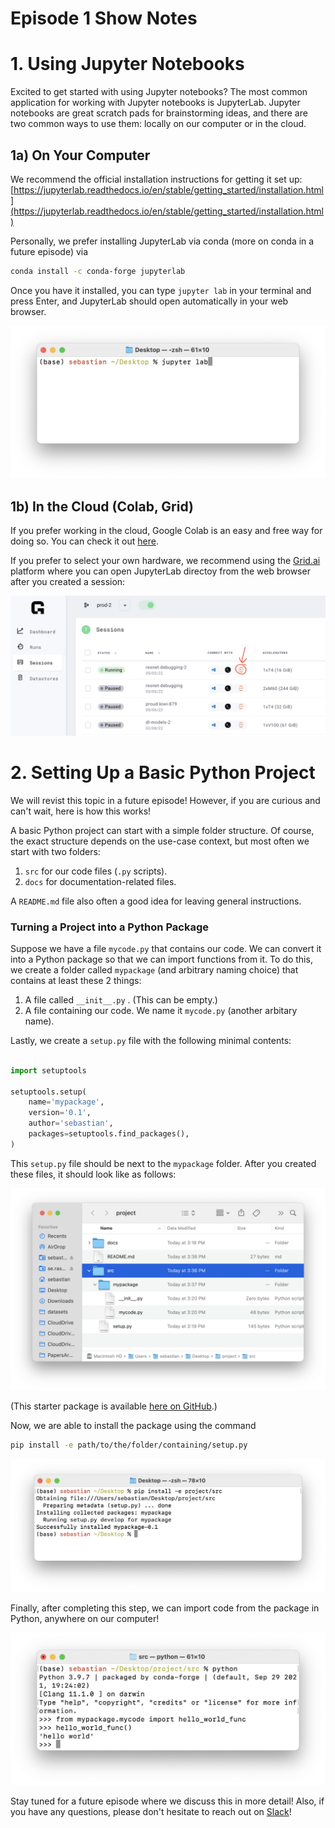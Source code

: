 # Episode 1 Show Notes

# **1. Using Jupyter Notebooks**

Excited to get started with using Jupyter notebooks? The most common application for working with Jupyter notebooks is JupyterLab. Jupyter notebooks are great scratch pads for brainstorming ideas, and there are two common ways to use them: locally on our computer or in the cloud.

## **1a) On Your Computer**

We recommend the official installation instructions for getting it set up: [https://jupyterlab.readthedocs.io/en/stable/getting_started/installation.html](https://jupyterlab.readthedocs.io/en/stable/getting_started/installation.html)

Personally, we prefer installing JupyterLab via conda (more on conda in a future episode) via

```bash
conda install -c conda-forge jupyterlab
```

Once you have it installed, you can type `jupyter lab` in your terminal and press Enter, and JupyterLab should open automatically in your web browser.

![jupyter-terminal.png](Ep01-ShowNotes_figures/jupyter-terminal.png)

## **1b) In the Cloud (Colab, Grid)**

If you prefer working in the cloud, Google Colab is an easy and free way for doing so. You can check it out [here](https://colab.research.google.com/).

If you prefer to select your own hardware, we recommend using the [Grid.ai](https://www.grid.ai/) platform where you can open JupyterLab directoy from the web browser after you created a session:

![grid.png](Ep01-ShowNotes_figures/grid.png)

# **2. Setting Up a Basic Python Project**

We will revist this topic in a future episode! However, if you are curious and can't wait, here is how this works!

A basic Python project can start with a simple folder structure. Of course, the exact structure depends on the use-case context, but most often we start with two folders:

1. `src` for our code files (`.py` scripts).
2. `docs` for documentation-related files.

A `README.md` file also often a good idea for leaving general instructions.

### **Turning a Project into a Python Package**

Suppose we have a file `mycode.py` that contains our code. We can convert it into a Python package so that we can import functions from it. To do this, we create a folder called `mypackage` (and arbitrary naming choice) that contains at least these 2 things:

1. A file called `__init__.py` . (This can be empty.)
2. A file containing our code. We name it `mycode.py` (another arbitary name).

Lastly, we create a `setup.py` file with the following minimal contents:

```python

import setuptools

setuptools.setup(
    name='mypackage',
    version='0.1',
    author='sebastian',
    packages=setuptools.find_packages(),
)
```

This `setup.py` file should be next to the `mypackage` folder. After you created these files, it should look like as follows:

![folder-struct.png](Ep01-ShowNotes_figures/folder-struct.png)

(This starter package is available [here on GitHub](https://github.com/PyTorchLightning/engineering-class/tree/master/ep01-nbs-vs-projects).)

Now, we are able to install the package using the command

```bash
pip install -e path/to/the/folder/containing/setup.py
```

![install.png](Ep01-ShowNotes_figures/install.png)

Finally, after completing this step, we can import code from the package in Python, anywhere on our computer!

![import.png](Ep01-ShowNotes_figures/import.png)

Stay tuned for a future episode where we discuss this in more detail! Also, if you have any questions, please don't hesitate to reach out on [Slack](https://pytorch-lightning.slack.com/archives/C03GS6MTCCQ)!